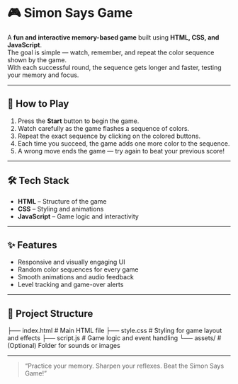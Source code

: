 # 🎮 Simon Says Game

A **fun and interactive memory-based game** built using **HTML, CSS, and JavaScript**.  
The goal is simple — watch, remember, and repeat the color sequence shown by the game.  
With each successful round, the sequence gets longer and faster, testing your memory and focus.

---

## 🧠 How to Play

1. Press the **Start** button to begin the game.
2. Watch carefully as the game flashes a sequence of colors.
3. Repeat the exact sequence by clicking on the colored buttons.
4. Each time you succeed, the game adds one more color to the sequence.
5. A wrong move ends the game — try again to beat your previous score!

---

## 🛠️ Tech Stack

- **HTML** – Structure of the game  
- **CSS** – Styling and animations  
- **JavaScript** – Game logic and interactivity  

---

## ✨ Features

- Responsive and visually engaging UI  
- Random color sequences for every game  
- Smooth animations and audio feedback  
- Level tracking and game-over alerts  

---

## 📂 Project Structure

├── index.html # Main HTML file
├── style.css # Styling for game layout and effects
├── script.js # Game logic and event handling
└── assets/ # (Optional) Folder for sounds or images

---

> “Practice your memory. Sharpen your reflexes. Beat the Simon Says Game!”
